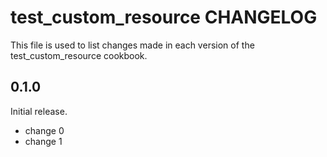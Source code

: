 # test_custom_resource CHANGELOG

This file is used to list changes made in each version of the test_custom_resource cookbook.

## 0.1.0

Initial release.

- change 0
- change 1
